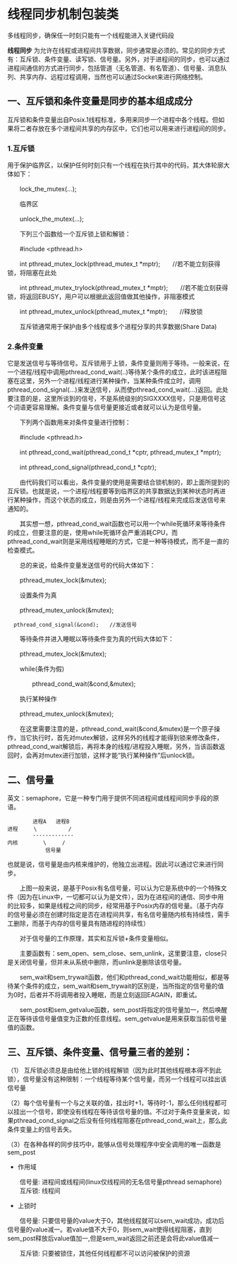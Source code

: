 线程同步机制包装类
===
多线程同步，确保任一时刻只能有一个线程能进入关键代码段

**线程同步**
为允许在线程或进程间共享数据，同步通常是必须的。常见的同步方式有：互斥锁、条件变量、读写锁、信号量。另外，对于进程间的同步，也可以通过进程间通信的方式进行同步，包括管道（无名管道、有名管道）、信号量、消息队列、共享内存、远程过程调用，当然也可以通过Socket来进行网络控制。
## 一、互斥锁和条件变量是同步的基本组成成分
互斥锁和条件变量出自Posix.1线程标准，多用来同步一个进程中各个线程。但如果将二者存放在多个进程间共享的内存区中，它们也可以用来进行进程间的同步。

### 1.互斥锁
用于保护临界区，以保护任何时刻只有一个线程在执行其中的代码，其大体轮廓大体如下：

　　lock_the_mutex(...);

　　临界区

　　unlock_the_mutex(...);

　　下列三个函数给一个互斥锁上锁和解锁：

　　#include <pthread.h>

　　int pthread_mutex_lock(pthread_mutex_t *mptr);　　//若不能立刻获得锁，将阻塞在此处

　　int pthread_mutex_trylock(pthread_mutex_t *mptr);　　//若不能立刻获得锁，将返回EBUSY，用户可以根据此返回值做其他操作，非阻塞模式

　　int pthread_mutex_unlock(pthread_mutex_t *mptr);　　//释放锁

　　互斥锁通常用于保护由多个线程或多个进程分享的共享数据(Share Data)
### 2.条件变量
它是发送信号与等待信号。互斥锁用于上锁，条件变量则用于等待。一般来说，在一个进程/线程中调用pthread_cond_wait(..)等待某个条件的成立，此时该进程阻塞在这里，另外一个进程/线程进行某种操作，当某种条件成立时，调用pthread_cond_signal(...)来发送信号，从而使pthread_cond_wait(...)返回。此处要注意的是，这里所谈到的信号，不是系统级别的SIGXXXX信号，只是用信号这个词语更容易理解。条件变量与信号量更接近或者就可以认为是信号量。

　　下列两个函数用来对条件变量进行控制：

　　#include <pthread.h>

　　int pthread_cond_wait(pthread_cond_t *cptr, pthread_mutex_t *mptr);

　　int pthread_cond_signal(pthread_cond_t *cptr);

　　由代码我们可以看出，条件变量的使用是需要结合锁机制的，即上面所提到的互斥锁。也就是说，一个进程/线程要等到临界区的共享数据达到某种状态时再进行某种操作，而这个状态的成立，则是由另外一个进程/线程来完成后发送信号来通知的。

　　其实想一想，pthread_cond_wait函数也可以用一个while死循环来等待条件的成立，但要注意的是，使用while死循环会严重消耗CPU，而pthread_cond_wait则是采用线程睡眠的方式，它是一种等待模式，而不是一直的检查模式。

　　总的来说，给条件变量发送信号的代码大体如下：

　　pthread_mutex_lock(&mutex);

　　设置条件为真

　　pthread_mutex_unlock(&mutex);　　

      pthread_cond_signal(&cond);　　//发送信号

　　等待条件并进入睡眠以等待条件变为真的代码大体如下：

　　pthread_mutex_lock(&mutex);　

　　while(条件为假)

　　　　pthread_cond_wait(&cond,&mutex);　　

　　执行某种操作

　　pthread_mutex_unlock(&mutex);

　　在这里需要注意的是，pthread_cond_wait(&cond,&mutex)是一个原子操作，当它执行时，首先对mutex解锁，这样另外的线程才能得到锁来修改条件，pthread_cond_wait解锁后，再将本身的线程/进程投入睡眠，另外，当该函数返回时，会再对mutex进行加锁，这样才能“执行某种操作”后unlock锁。

## 二、信号量
英文：semaphore，它是一种专门用于提供不同进程间或线程间同步手段的原语。

```
        进程A   进程B
进程     \          /
        -------------
内核        \     /
            信号量
```

也就是说，信号量是由内核来维护的，他独立出进程。因此可以通过它来进行同步。

　　上图一般来说，是基于Posix有名信号量，可以认为它是系统中的一个特殊文件（因为在Linux中，一切都可以认为是文件），因为在进程间的通信、同步中用的比较多，如果是线程之间的同步，经常用基于Posix内存的信号量。（基于内存的信号量必须在创建时指定是否在进程间共享，有名信号量随内核有持续性，需手工删除，而基于内存的信号量具有随进程的持续性）

　　对于信号量的工作原理，其实和互斥锁+条件变量相似。

　　主要函数有：sem_open、sem_close、sem_unlink，这里要注意，close只是关闭信号量，但并未从系统中删除，而unlink是删除该信号量。

　　sem_wait和sem_trywait函数，他们和pthread_cond_wait功能相似，都是等待某个条件的成立，sem_wait和sem_trywait的区别是，当所指定的信号量的值为0时，后者并不将调用者投入睡眠，而是立刻返回EAGAIN，即重试。

　　sem_post和sem_getvalue函数，sem_post将指定的信号量加一，然后唤醒正在等待该信号量值变为正数的任意线程。sem_getvalue是用来获取当前信号量值的函数。


## 三、互斥锁、条件变量、信号量三者的差别：
（1） 互斥锁必须总是由给他上锁的线程解锁（因为此时其他线程根本得不到此锁），信号量没有这种限制：一个线程等待某个信号量，而另一个线程可以挂出该信号量

（2）每个信号量有一个与之关联的值，挂出时+1，等待时-1，那么任何线程都可以挂出一个信号，即使没有线程在等待该信号量的值。不过对于条件变量来说，如果pthread_cond_signal之后没有任何线程阻塞在pthread_cond_wait上，那么此条件变量上的信号丢失。

（3）在各种各样的同步技巧中，能够从信号处理程序中安全调用的唯一函数是sem_post

- 作用域

　　信号量: 进程间或线程间(linux仅线程间的无名信号量pthread semaphore)
　　互斥锁: 线程间

- 上锁时 

　　信号量: 只要信号量的value大于0，其他线程就可以sem_wait成功，成功后信号量的value减一。若value值不大于0，则sem_wait使得线程阻塞，直到sem_post释放后value值加一,但是sem_wait返回之前还是会将此value值减一

　　互斥锁: 只要被锁住，其他任何线程都不可以访问被保护的资源
